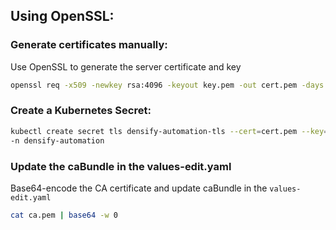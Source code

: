 ## Using OpenSSL:

### Generate certificates manually:

Use OpenSSL to generate the server certificate and key
```bash
openssl req -x509 -newkey rsa:4096 -keyout key.pem -out cert.pem -days 365 -nodes
```

### Create a Kubernetes Secret:
```bash
kubectl create secret tls densify-automation-tls --cert=cert.pem --key=key.pem 
-n densify-automation
```

### Update the caBundle in the values-edit.yaml

Base64-encode the CA certificate and update caBundle in the `values-edit.yaml`
```bash
cat ca.pem | base64 -w 0
```


